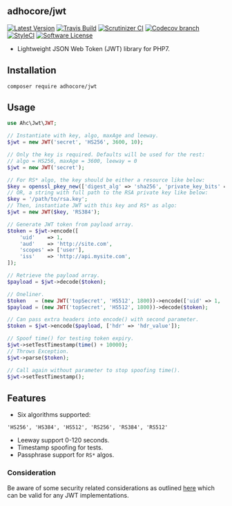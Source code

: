 ## adhocore/jwt

[![Latest Version](https://img.shields.io/github/release/adhocore/jwt.svg?style=flat-square)](https://github.com/adhocore/jwt/releases)
[![Travis Build](https://img.shields.io/travis/adhocore/jwt/master.svg?style=flat-square)](https://travis-ci.org/adhocore/jwt?branch=master)
[![Scrutinizer CI](https://img.shields.io/scrutinizer/g/adhocore/jwt.svg?style=flat-square)](https://scrutinizer-ci.com/g/adhocore/jwt/?branch=master)
[![Codecov branch](https://img.shields.io/codecov/c/github/adhocore/jwt/master.svg?style=flat-square)](https://codecov.io/gh/adhocore/jwt)
[![StyleCI](https://styleci.io/repos/88168137/shield)](https://styleci.io/repos/88168137)
[![Software License](https://img.shields.io/badge/license-MIT-brightgreen.svg?style=flat-square)](LICENSE)


- Lightweight JSON Web Token (JWT) library for PHP7.

## Installation
```
composer require adhocore/jwt
```

## Usage
```php
use Ahc\Jwt\JWT;

// Instantiate with key, algo, maxAge and leeway.
$jwt = new JWT('secret', 'HS256', 3600, 10);

// Only the key is required. Defaults will be used for the rest:
// algo = HS256, maxAge = 3600, leeway = 0
$jwt = new JWT('secret');

// For RS* algo, the key should be either a resource like below:
$key = openssl_pkey_new(['digest_alg' => 'sha256', 'private_key_bits' => 1024, 'private_key_type' => OPENSSL_KEYTYPE_RSA]);
// OR, a string with full path to the RSA private key like below:
$key = '/path/to/rsa.key';
// Then, instantiate JWT with this key and RS* as algo:
$jwt = new JWT($key, 'RS384');

// Generate JWT token from payload array.
$token = $jwt->encode([
    'uid'    => 1,
    'aud'    => 'http://site.com',
    'scopes' => ['user'],
    'iss'    => 'http://api.mysite.com',
]);

// Retrieve the payload array.
$payload = $jwt->decode($token);

// Oneliner.
$token   = (new JWT('topSecret', 'HS512', 1800))->encode(['uid' => 1, 'scopes' => ['user']]));
$payload = (new JWT('topSecret', 'HS512', 1800))->decode($token);

// Can pass extra headers into encode() with second parameter.
$token = $jwt->encode($payload, ['hdr' => 'hdr_value']);

// Spoof time() for testing token expiry.
$jwt->setTestTimestamp(time() + 10000);
// Throws Exception.
$jwt->parse($token);

// Call again without parameter to stop spoofing time().
$jwt->setTestTimestamp();

```

## Features

- Six algorithms supported:
```
'HS256', 'HS384', 'HS512', 'RS256', 'RS384', 'RS512'
```
- Leeway support 0-120 seconds.
- Timestamp spoofing for tests.
- Passphrase support for `RS*` algos.

### Consideration

Be aware of some security related considerations as outlined [here](http://cryto.net/~joepie91/blog/2016/06/13/stop-using-jwt-for-sessions/) which can be valid for any JWT implementations.

